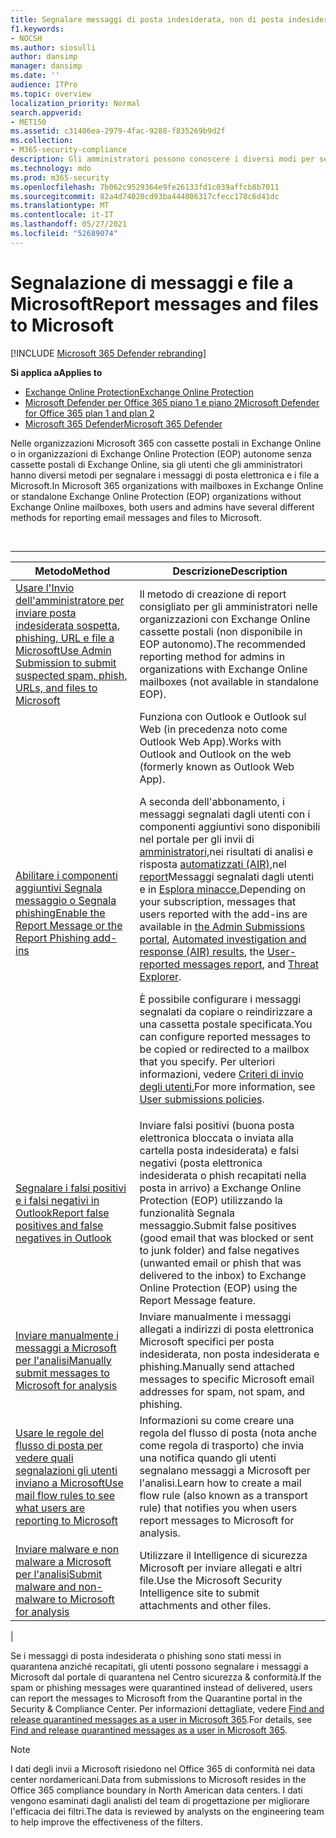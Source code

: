 ```yaml
---
title: Segnalare messaggi di posta indesiderata, non di posta indesiderata e phishing a Microsoft
f1.keywords:
- NOCSH
ms.author: siosulli
author: dansimp
manager: dansimp
ms.date: ''
audience: ITPro
ms.topic: overview
localization_priority: Normal
search.appverid:
- MET150
ms.assetid: c31406ea-2979-4fac-9288-f835269b9d2f
ms.collection:
- M365-security-compliance
description: Gli amministratori possono conoscere i diversi modi per segnalare messaggi e file a Microsoft per l'analisi.
ms.technology: mdo
ms.prod: m365-security
ms.openlocfilehash: 7b062c9529364e9fe26133fd1c039affcb8b7011
ms.sourcegitcommit: 82a4d74020cd93ba444006317cfecc178c6d41dc
ms.translationtype: MT
ms.contentlocale: it-IT
ms.lasthandoff: 05/27/2021
ms.locfileid: "52689074"
---
```

# <a name="report-messages-and-files-to-microsoft"></a><span data-ttu-id="3e18b-103">Segnalazione di messaggi e file a Microsoft</span><span class="sxs-lookup"><span data-stu-id="3e18b-103">Report messages and files to Microsoft</span></span>

[!INCLUDE [Microsoft 365 Defender rebranding](../includes/microsoft-defender-for-office.md)]

<span data-ttu-id="3e18b-104">**Si applica a**</span><span class="sxs-lookup"><span data-stu-id="3e18b-104">**Applies to**</span></span>
- [<span data-ttu-id="3e18b-105">Exchange Online Protection</span><span class="sxs-lookup"><span data-stu-id="3e18b-105">Exchange Online Protection</span></span>](exchange-online-protection-overview.md)
- [<span data-ttu-id="3e18b-106">Microsoft Defender per Office 365 piano 1 e piano 2</span><span class="sxs-lookup"><span data-stu-id="3e18b-106">Microsoft Defender for Office 365 plan 1 and plan 2</span></span>](defender-for-office-365.md)
- [<span data-ttu-id="3e18b-107">Microsoft 365 Defender</span><span class="sxs-lookup"><span data-stu-id="3e18b-107">Microsoft 365 Defender</span></span>](../defender/microsoft-365-defender.md)

<span data-ttu-id="3e18b-108">Nelle organizzazioni Microsoft 365 con cassette postali in Exchange Online o in organizzazioni di Exchange Online Protection (EOP) autonome senza cassette postali di Exchange Online, sia gli utenti che gli amministratori hanno diversi metodi per segnalare i messaggi di posta elettronica e i file a Microsoft.</span><span class="sxs-lookup"><span data-stu-id="3e18b-108">In Microsoft 365 organizations with mailboxes in Exchange Online or standalone Exchange Online Protection (EOP) organizations without Exchange Online mailboxes, both users and admins have several different methods for reporting email messages and files to Microsoft.</span></span>

<br>

****

|<span data-ttu-id="3e18b-109">Metodo</span><span class="sxs-lookup"><span data-stu-id="3e18b-109">Method</span></span>|<span data-ttu-id="3e18b-110">Descrizione</span><span class="sxs-lookup"><span data-stu-id="3e18b-110">Description</span></span>|
|---|---|
|[<span data-ttu-id="3e18b-111">Usare l'Invio dell'amministratore per inviare posta indesiderata sospetta, phishing, URL e file a Microsoft</span><span class="sxs-lookup"><span data-stu-id="3e18b-111">Use Admin Submission to submit suspected spam, phish, URLs, and files to Microsoft</span></span>](admin-submission.md)|<span data-ttu-id="3e18b-112">Il metodo di creazione di report consigliato per gli amministratori nelle organizzazioni con Exchange Online cassette postali (non disponibile in EOP autonomo).</span><span class="sxs-lookup"><span data-stu-id="3e18b-112">The recommended reporting method for admins in organizations with Exchange Online mailboxes (not available in standalone EOP).</span></span>|
|[<span data-ttu-id="3e18b-113">Abilitare i componenti aggiuntivi Segnala messaggio o Segnala phishing</span><span class="sxs-lookup"><span data-stu-id="3e18b-113">Enable the Report Message or the Report Phishing add-ins</span></span>](enable-the-report-message-add-in.md)|<span data-ttu-id="3e18b-114">Funziona con Outlook e Outlook sul Web (in precedenza noto come Outlook Web App).</span><span class="sxs-lookup"><span data-stu-id="3e18b-114">Works with Outlook and Outlook on the web (formerly known as Outlook Web App).</span></span> <p> <span data-ttu-id="3e18b-115">A seconda dell'abbonamento, i messaggi segnalati dagli utenti con i componenti aggiuntivi sono disponibili nel portale per gli invii di [amministratori,](admin-submission.md)nei risultati di analisi e risposta [automatizzati (AIR),](air-view-investigation-results.md)nel [report](view-email-security-reports.md#user-reported-messages-report)Messaggi segnalati dagli utenti e in [Esplora minacce.](threat-explorer-views.md#email--submissions)</span><span class="sxs-lookup"><span data-stu-id="3e18b-115">Depending on your subscription, messages that users reported with the add-ins are available in [the Admin Submissions portal](admin-submission.md), [Automated investigation and response (AIR) results](air-view-investigation-results.md), the [User-reported messages report](view-email-security-reports.md#user-reported-messages-report), and [Threat Explorer](threat-explorer-views.md#email--submissions).</span></span> <p> <span data-ttu-id="3e18b-116">È possibile configurare i messaggi segnalati da copiare o reindirizzare a una cassetta postale specificata.</span><span class="sxs-lookup"><span data-stu-id="3e18b-116">You can configure reported messages to be copied or redirected to a mailbox that you specify.</span></span> <span data-ttu-id="3e18b-117">Per ulteriori informazioni, vedere [Criteri di invio degli utenti.](user-submission.md)</span><span class="sxs-lookup"><span data-stu-id="3e18b-117">For more information, see [User submissions policies](user-submission.md).</span></span>
|[<span data-ttu-id="3e18b-118">Segnalare i falsi positivi e i falsi negativi in Outlook</span><span class="sxs-lookup"><span data-stu-id="3e18b-118">Report false positives and false negatives in Outlook</span></span>](report-false-positives-and-false-negatives.md)|<span data-ttu-id="3e18b-119">Inviare falsi positivi (buona posta elettronica bloccata o inviata alla cartella posta indesiderata) e falsi negativi (posta elettronica indesiderata o phish recapitati nella posta in arrivo) a Exchange Online Protection (EOP) utilizzando la funzionalità Segnala messaggio.</span><span class="sxs-lookup"><span data-stu-id="3e18b-119">Submit false positives (good email that was blocked or sent to junk folder) and false negatives (unwanted email or phish that was delivered to the inbox) to Exchange Online Protection (EOP) using the Report Message feature.</span></span>|
|[<span data-ttu-id="3e18b-120">Inviare manualmente i messaggi a Microsoft per l'analisi</span><span class="sxs-lookup"><span data-stu-id="3e18b-120">Manually submit messages to Microsoft for analysis</span></span>](submit-spam-non-spam-and-phishing-scam-messages-to-microsoft-for-analysis.md)|<span data-ttu-id="3e18b-121">Inviare manualmente i messaggi allegati a indirizzi di posta elettronica Microsoft specifici per posta indesiderata, non posta indesiderata e phishing.</span><span class="sxs-lookup"><span data-stu-id="3e18b-121">Manually send attached messages to specific Microsoft email addresses for spam, not spam, and phishing.</span></span>|
|[<span data-ttu-id="3e18b-122">Usare le regole del flusso di posta per vedere quali segnalazioni gli utenti inviano a Microsoft</span><span class="sxs-lookup"><span data-stu-id="3e18b-122">Use mail flow rules to see what users are reporting to Microsoft</span></span>](/exchange/security-and-compliance/mail-flow-rules/use-rules-to-see-what-users-are-reporting-to-microsoft)|<span data-ttu-id="3e18b-123">Informazioni su come creare una regola del flusso di posta (nota anche come regola di trasporto) che invia una notifica quando gli utenti segnalano messaggi a Microsoft per l'analisi.</span><span class="sxs-lookup"><span data-stu-id="3e18b-123">Learn how to create a mail flow rule (also known as a transport rule) that notifies you when users report messages to Microsoft for analysis.</span></span>|
|[<span data-ttu-id="3e18b-124">Inviare malware e non malware a Microsoft per l'analisi</span><span class="sxs-lookup"><span data-stu-id="3e18b-124">Submit malware and non-malware to Microsoft for analysis</span></span>](submitting-malware-and-non-malware-to-microsoft-for-analysis.md)|<span data-ttu-id="3e18b-125">Utilizzare il Intelligence di sicurezza Microsoft per inviare allegati e altri file.</span><span class="sxs-lookup"><span data-stu-id="3e18b-125">Use the Microsoft Security Intelligence site to submit attachments and other files.</span></span>|
|

<span data-ttu-id="3e18b-126">Se i messaggi di posta indesiderata o phishing sono stati messi in quarantena anziché recapitati, gli utenti possono segnalare i messaggi a Microsoft dal portale di quarantena nel Centro sicurezza & conformità.</span><span class="sxs-lookup"><span data-stu-id="3e18b-126">If the spam or phishing messages were quarantined instead of delivered, users can report the messages to Microsoft from the Quarantine portal in the Security & Compliance Center.</span></span> <span data-ttu-id="3e18b-127">Per informazioni dettagliate, vedere [Find and release quarantined messages as a user in Microsoft 365](find-and-release-quarantined-messages-as-a-user.md).</span><span class="sxs-lookup"><span data-stu-id="3e18b-127">For details, see [Find and release quarantined messages as a user in Microsoft 365](find-and-release-quarantined-messages-as-a-user.md).</span></span>

> [!NOTE]
> <span data-ttu-id="3e18b-128">I dati degli invii a Microsoft risiedono nel Office 365 di conformità nei data center nordamericani.</span><span class="sxs-lookup"><span data-stu-id="3e18b-128">Data from submissions to Microsoft resides in the Office 365 compliance boundary in North American data centers.</span></span> <span data-ttu-id="3e18b-129">I dati vengono esaminati dagli analisti del team di progettazione per migliorare l'efficacia dei filtri.</span><span class="sxs-lookup"><span data-stu-id="3e18b-129">The data is reviewed by analysts on the engineering team to help improve the effectiveness of the filters.</span></span>

